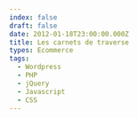 ```yaml
---
index: false
draft: false
date: 2012-01-18T23:00:00.000Z
title: Les carnets de traverse
types: Ecommerce
tags:
  - Wordpress
  - PHP
  - jQuery
  - Javascript
  - CSS
---
```

